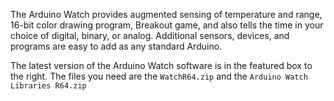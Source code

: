 The Arduino Watch provides augmented sensing of temperature and range, 16-bit color drawing program, Breakout game, and also tells the time in your choice of digital, binary, or analog.  Additional sensors, devices, and programs are easy to add as any standard Arduino.

The latest version of the Arduino Watch software is in the featured box to the right.  The files you need are the `WatchR64.zip` and the `Arduino Watch Libraries R64.zip`